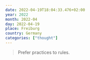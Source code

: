 ```yaml
---
date: 2022-04-19T18:04:33.476+02:00
year: 2022
month: 2022-04
day: 2022-04-19
place: Freiburg
country: Germany
categories: ["thought"]
---
```

> Prefer practices to rules.
